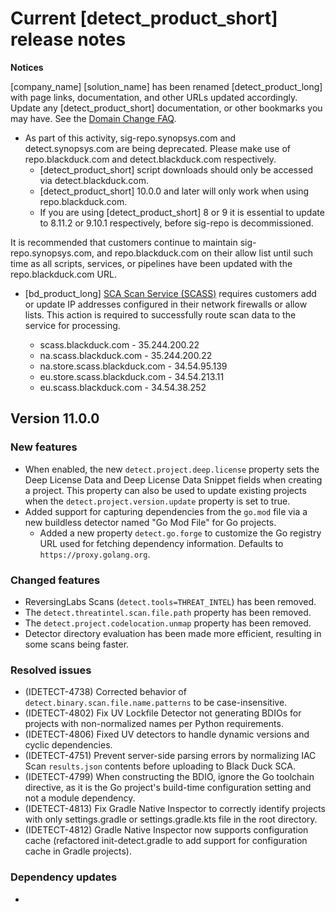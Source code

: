 # Current [detect_product_short] release notes

**Notices**   

[company_name] [solution_name] has been renamed [detect_product_long] with page links, documentation, and other URLs updated accordingly. Update any [detect_product_short] documentation, or other bookmarks you may have. See the [Domain Change FAQ](https://community.blackduck.com/s/article/Black-Duck-Domain-Change-FAQ).
* As part of this activity, sig-repo.synopsys.com and detect.synopsys.com are being deprecated. Please make use of repo.blackduck.com and detect.blackduck.com respectively. 
    * [detect_product_short] script downloads should only be accessed via detect.blackduck.com.
    * [detect_product_short] 10.0.0 and later will only work when using repo.blackduck.com.
    * If you are using [detect_product_short] 8 or 9 it is essential to update to 8.11.2 or 9.10.1 respectively, before sig-repo is decommissioned.   

<note type="note">It is recommended that customers continue to maintain sig-repo.synopsys.com, and repo.blackduck.com on their allow list until such time as all scripts, services, or pipelines have been updated with the repo.blackduck.com URL.</note>

* [bd_product_long] [SCA Scan Service (SCASS)](https://community.blackduck.com/s/question/0D5Uh00000O2ZSYKA3/black-duck-sca-new-ip-address-requirements-for-2025) requires customers add or update IP addresses configured in their network firewalls or allow lists. This action is required to successfully route scan data to the service for processing.

	* scass.blackduck.com - 35.244.200.22
	* na.scass.blackduck.com - 35.244.200.22
	* na.store.scass.blackduck.com - 34.54.95.139
	* eu.store.scass.blackduck.com - 34.54.213.11
	* eu.scass.blackduck.com - 34.54.38.252

## Version 11.0.0

### New features

* When enabled, the new `detect.project.deep.license` property sets the Deep License Data and Deep License Data Snippet fields when creating a project. This property can also be used to update existing projects when the `detect.project.version.update` property is set to true.
* Added support for capturing dependencies from the `go.mod` file via a new buildless detector named "Go Mod File" for Go projects.
	* Added a new property `detect.go.forge` to customize the Go registry URL used for fetching dependency information. Defaults to `https://proxy.golang.org`.

### Changed features

* ReversingLabs Scans (`detect.tools=THREAT_INTEL`) has been removed.
* The `detect.threatintel.scan.file.path` property has been removed.
* The `detect.project.codelocation.unmap` property has been removed.
* Detector directory evaluation has been made more efficient, resulting in some scans being faster.

### Resolved issues

* (IDETECT-4738) Corrected behavior of `detect.binary.scan.file.name.patterns` to be case-insensitive. 
* (IDETECT-4802) Fix UV Lockfile Detector not generating BDIOs for projects with non-normalized names per Python requirements.
* (IDETECT-4806) Fixed UV detectors to handle dynamic versions and cyclic dependencies.
* (IDETECT-4751) Prevent server-side parsing errors by normalizing IAC Scan `results.json` contents before uploading to Black Duck SCA.
* (IDETECT-4799) When constructing the BDIO, ignore the Go toolchain directive, as it is the Go project's build-time configuration setting and not a module dependency.
* (IDETECT-4813) Fix Gradle Native Inspector to correctly identify projects with only settings.gradle or settings.gradle.kts file in the root directory.
* (IDETECT-4812) Gradle Native Inspector now supports configuration cache (refactored init-detect.gradle to add support for configuration cache in Gradle projects).


### Dependency updates

* 
